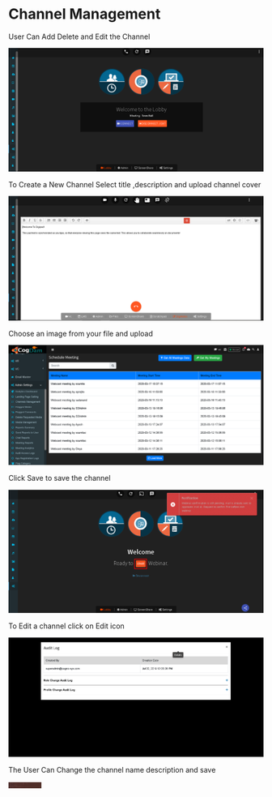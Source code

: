 # Channel Management

User Can Add Delete and Edit the Channel

![](../.gitbook/assets/image%20%28172%29.png)

To Create a New Channel Select title ,description and upload channel cover

![](../.gitbook/assets/image%20%28182%29.png)

Choose an image from your file and upload

![](../.gitbook/assets/image%20%28293%29.png)

Click Save to save the channel

![](../.gitbook/assets/image%20%2838%29.png)

To Edit a channel click on Edit icon

![](../.gitbook/assets/image%20%28237%29.png)

The User Can Change the channel name description and save

![](../.gitbook/assets/image%20%2857%29.png)

